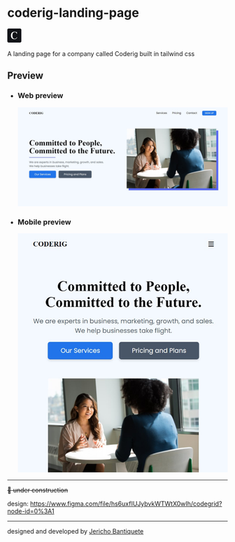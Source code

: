 # coderig-landing-page

![](public/images/favicon.png)

A landing page for a company called Coderig built in tailwind css

## **Preview**

- ### **Web preview**
  ![](/design/web.jpg)
- ### **Mobile preview**
  ![](/design/mobile.jpg)

---

~~🚧 under construction~~

design: https://www.figma.com/file/hs6uxfIUJybvkWTWtX0wIh/codegrid?node-id=0%3A1

---

designed and developed by [Jericho Bantiquete](https://twitter.com/monciego)
